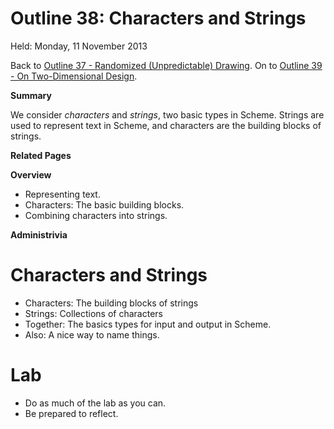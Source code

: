Outline 38: Characters and Strings
==================================

Held: Monday, 11 November 2013

Back to [Outline 37 - Randomized (Unpredictable) Drawing](outline.37.html).
On to [Outline 39 - On Two-Dimensional Design](outline.39.html).

**Summary**

We consider <em>characters</em> and <em>strings</em>, two basic types
in Scheme.  Strings are used to represent text in Scheme, and characters
are the building blocks of strings.

**Related Pages**


**Overview**

* Representing text.
* Characters: The basic building blocks.
* Combining characters into strings.

**Administrivia**


Characters and Strings
======================
* Characters: The building blocks of strings
* Strings: Collections of characters
* Together: The basics types for input and output in Scheme.
* Also: A nice way to name things.

Lab
===
* Do as much of [](../Labs/strings-lab.html)the lab</a> as you can.
* Be prepared to reflect.


